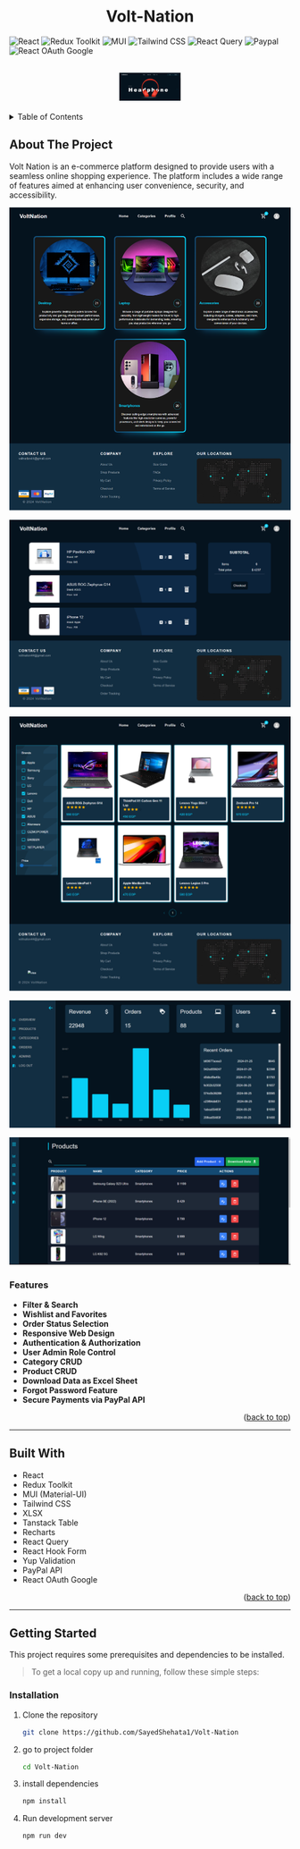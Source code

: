 <h1 align="center" >
   Volt-Nation
</h1>

      
  <div id="top"></div>
  
  ![React](https://img.shields.io/badge/React-61DAFB?style=for-the-badge&logo=react&logoColor=white)
  ![Redux Toolkit](https://img.shields.io/badge/Redux_Toolkit-764ABC?style=for-the-badge&logo=redux&logoColor=white)
  ![MUI](https://img.shields.io/badge/MUI-007FFF?style=for-the-badge&logo=mui&logoColor=white)
  ![Tailwind CSS](https://img.shields.io/badge/Tailwind_CSS-38B2AC?style=for-the-badge&logo=tailwind-css&logoColor=white)
  ![React Query](https://img.shields.io/badge/React_Query-FF4154?style=for-the-badge&logo=react-query&logoColor=white)
  ![Paypal](https://img.shields.io/badge/Paypal-00457C?style=for-the-badge&logo=paypal&logoColor=white)
  ![React OAuth Google](https://img.shields.io/badge/Google_OAuth-4285F4?style=for-the-badge&logo=google&logoColor=white)
  
  <div align="center">
    <br>
    <img src="./img/preview1.png" alt="Logo" height="50">
    <br>
    <br>
  </div>
  
  <!-- TABLE OF CONTENTS -->
  <details>
    <summary>Table of Contents</summary>
    <ol>
      <li>
        <a href="#about-the-project">About The Project</a>
        <ul>
          <li><a href="#features">Key Features</a></li>
          <li><a href="#built-with">Built With</a></li>
        </ul>
      </li>
      <li>
        <a href="#getting-started">Getting Started</a>
        <ul>
          <li><a href="#installation">Installation</a></li>
        </ul>
      </li>
    </ol>
  </details>
  
  <!-- ABOUT THE PROJECT -->
  ## About The Project
  
  Volt Nation is an e-commerce platform designed to provide users with a seamless online shopping experience. The platform includes a wide range of features aimed at enhancing user convenience, security, and accessibility.
  
  ![Preview](./img/preview2.png)

  ![Preview](./img/preview3.png)

  ![Preview](./img/preview4.png)

  ![Preview](./img/preview5.png)

  ![Preview](./img/preview6.png)

  
  ### Features
  
  - **Filter & Search**
  - **Wishlist and Favorites**
  - **Order Status Selection**
  - **Responsive Web Design**
  - **Authentication & Authorization**
  - **User Admin Role Control**
  - **Category CRUD**
  - **Product CRUD**
  - **Download Data as Excel Sheet**
  - **Forgot Password Feature**
  - **Secure Payments via PayPal API**
  
  <p align="right">(<a href="#top">back to top</a>)</p>
  
  ---
  
  ## Built With
  
  - React
  - Redux Toolkit
  - MUI (Material-UI)
  - Tailwind CSS
  - XLSX
  - Tanstack Table
  - Recharts
  - React Query
  - React Hook Form
  - Yup Validation
  - PayPal API
  - React OAuth Google
  
  <p align="right">(<a href="#top">back to top</a>)</p>
  
  ---
  
  ## Getting Started
  
  This project requires some prerequisites and dependencies to be installed.
  
  > To get a local copy up and running, follow these simple steps:
  
  ### Installation
 </div>
  
1. Clone the repository
  
     ```sh
     git clone https://github.com/SayedShehata1/Volt-Nation

2. go to project folder
        
   ```sh
   cd Volt-Nation

   ```

3. install dependencies

   ```bash
   npm install
   ```

5. Run development server

   ```sh
   npm run dev
   ```
